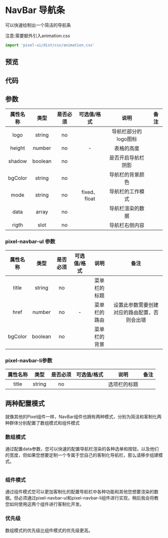 # NavBar 导航条

可以快速绘制出一个简洁的导航条

注意:需要额外引入animation.css

```js
import 'pixel-ui/dist/css/animation.css'
```



## 预览

## 代码

## 参数

| 属性名称 |  类型   | 是否必须 | 可选值/格式  |         说明         | 备注 |
| :------: | :-----: | :------: | :----------: | :------------------: | :--: |
|   logo   | string  |    no    |              | 导航栏部分的logo图标 |      |
|  height  | number  |    no    |      -       |      表格的高度      |      |
|  shadow  | boolean |    no    |              |  是否开启导航栏阴影  |      |
| bgColor  | string  |    no    |              |   导航栏的背景颜色   |      |
|   mode   | string  |    no    | fixed、float |   导航栏的工作模式   |      |
|   data   |  array  |    no    |              |   导航栏渲染的数据   |      |
|  rigth   |  slot   |    no    |              |    导航栏右侧内容    |      |

### pixel-navbar-ul 参数

| 属性名称 |  类型   | 是否必须 | 可选值/格式 |     说明     |                     备注                     |
| :------: | :-----: | :------: | :---------: | :----------: | :------------------------------------------: |
|  title   | string  |    no    |             | 菜单栏的标题 |                                              |
|   href   | number  |    no    |      -      | 菜单栏的路由 | 设置此参数需要创建对应的路由配置，否则会出错 |
| bgColor  | boolean |    no    |             | 菜单栏的背景 |                                              |



### pixel-navbar-li参数

| 属性名称 |  类型  | 是否必须 | 可选值/格式 |     说明     | 备注 |
| :------: | :----: | :------: | :---------: | :----------: | :--: |
|  title   | string |    no    |             | 选项栏的标题 |      |





## 两种配置模式

就像其他的Pixel组件一样，NavBar组件也拥有两种模式，分别为简洁和客制化两种群体分别配置了数组模式和组件模式

### 数组模式

通过配置data参数，您可以快速的配置导航栏渲染的各种选单和按钮，以及他们的宽度，但如果您想要定制一个专属于您自己的客制化导航栏，那么请移步组建模式。

```vue
```



### 组件模式

通过组件模式您可以更加客制化的配置导航栏中各种功能和其他您想要渲染的数据。但必须通过pixel-navbar-ul和pixel-navbar-li组件进行实现，稍后我会将教您如何使用这两个组件进行客制化开发。

### 优先级

数组模式的优先级比组件模式的优先级更高。
